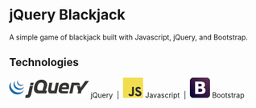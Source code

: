 # jQuery Blackjack
A simple game of blackjack built with Javascript, jQuery, and Bootstrap.


## Technologies
![jQuery](icons/jQuery.png) jQuery &nbsp;|&nbsp; ![Javascript](icons/js.png) Javascript &nbsp;|&nbsp; ![Bootstrap](icons/bootstrap.png) Bootstrap
